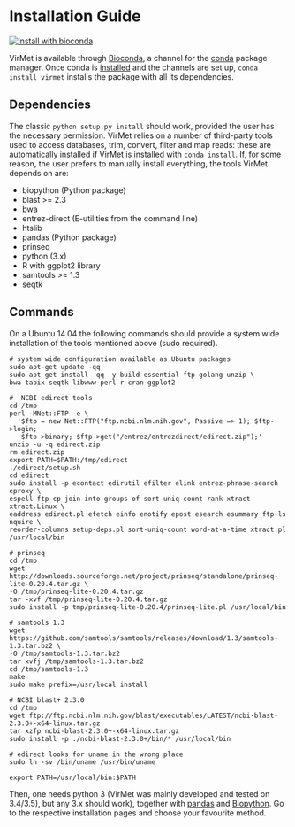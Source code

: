 # Installation Guide

[![install with bioconda](https://img.shields.io/badge/install%20with-bioconda-brightgreen.svg?style=flat-square)](http://bioconda.github.io/recipes/virmet/README.html)

VirMet is available through [Bioconda](https://bioconda.github.io), a channel
for the [conda](http://conda.pydata.org/docs/intro.html) package manager. Once
conda is [installed](https://docs.conda.io/projects/conda/en/latest/user-guide/install/index.html) and the channels are set up,
`conda install virmet` installs the package with all its dependencies.

## Dependencies

The classic `python setup.py install` should work, provided the user has the
necessary permission.
VirMet relies on a number of third-party tools used to access databases, trim,
convert, filter and map reads: these are automatically installed if VirMet is
installed with `conda install`. If, for some reason, the user prefers to manually
install everything, the tools VirMet depends on are:

- biopython (Python package)
- blast >= 2.3
- bwa
- entrez-direct (E-utilities from the command line)
- htslib
- pandas (Python package)
- prinseq
- python (3.x)
- R with ggplot2 library
- samtools >= 1.3
- seqtk

## Commands
On a Ubuntu 14.04 the following commands should provide a system wide
installation of the tools mentioned above (sudo required).

    # system wide configuration available as Ubuntu packages
    sudo apt-get update -qq
    sudo apt-get install -qq -y build-essential ftp golang unzip \
    bwa tabix seqtk libwww-perl r-cran-ggplot2

    #  NCBI edirect tools
    cd /tmp
    perl -MNet::FTP -e \
      '$ftp = new Net::FTP("ftp.ncbi.nlm.nih.gov", Passive => 1); $ftp->login;
       $ftp->binary; $ftp->get("/entrez/entrezdirect/edirect.zip");'
    unzip -u -q edirect.zip
    rm edirect.zip
    export PATH=$PATH:/tmp/edirect
    ./edirect/setup.sh
    cd edirect
    sudo install -p econtact edirutil efilter elink entrez-phrase-search eproxy \
    espell ftp-cp join-into-groups-of sort-uniq-count-rank xtract xtract.Linux \
    eaddress edirect.pl efetch einfo enotify epost esearch esummary ftp-ls nquire \
    reorder-columns setup-deps.pl sort-uniq-count word-at-a-time xtract.pl /usr/local/bin

    # prinseq
    cd /tmp
    wget http://downloads.sourceforge.net/project/prinseq/standalone/prinseq-lite-0.20.4.tar.gz \
    -O /tmp/prinseq-lite-0.20.4.tar.gz
    tar -xvf /tmp/prinseq-lite-0.20.4.tar.gz
    sudo install -p tmp/prinseq-lite-0.20.4/prinseq-lite.pl /usr/local/bin

    # samtools 1.3
    wget https://github.com/samtools/samtools/releases/download/1.3/samtools-1.3.tar.bz2 \
    -O /tmp/samtools-1.3.tar.bz2
    tar xvfj /tmp/samtools-1.3.tar.bz2
    cd /tmp/samtools-1.3
    make
    sudo make prefix=/usr/local install

    # NCBI blast+ 2.3.0
    cd /tmp
    wget ftp://ftp.ncbi.nlm.nih.gov/blast/executables/LATEST/ncbi-blast-2.3.0+-x64-linux.tar.gz
    tar xzfp ncbi-blast-2.3.0+-x64-linux.tar.gz
    sudo install -p ./ncbi-blast-2.3.0+/bin/* /usr/local/bin

    # edirect looks for uname in the wrong place
    sudo ln -sv /bin/uname /usr/bin/uname

    export PATH=/usr/local/bin:$PATH

Then, one needs python 3 (VirMet was mainly developed and tested on 3.4/3.5), but
any 3.x should work), together with [pandas](http://pandas.pydata.org) and
[Biopython](http://biopython.org/wiki/Main_Page). Go to the respective
installation pages and choose your favourite method.